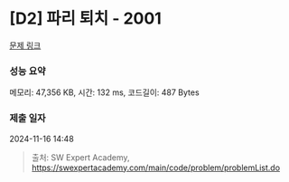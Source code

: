 # [D2] 파리 퇴치 - 2001 

[문제 링크](https://swexpertacademy.com/main/code/problem/problemDetail.do?contestProbId=AV5PzOCKAigDFAUq) 

### 성능 요약

메모리: 47,356 KB, 시간: 132 ms, 코드길이: 487 Bytes

### 제출 일자

2024-11-16 14:48



> 출처: SW Expert Academy, https://swexpertacademy.com/main/code/problem/problemList.do
